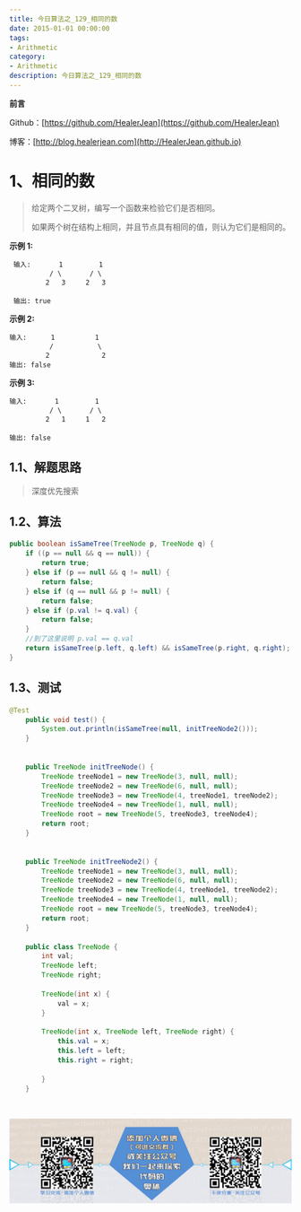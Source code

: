 ```yaml
---
title: 今日算法之_129_相同的数
date: 2015-01-01 00:00:00
tags: 
- Arithmetic
category: 
- Arithmetic
description: 今日算法之_129_相同的数
---
```


**前言**     

 Github：[https://github.com/HealerJean](https://github.com/HealerJean)         

 博客：[http://blog.healerjean.com](http://HealerJean.github.io)          



# 1、相同的数
> 给定两个二叉树，编写一个函数来检验它们是否相同。    
>
> 如果两个树在结构上相同，并且节点具有相同的值，则认为它们是相同的。

**示例 1:**

     输入:       1         1
              / \       / \
             2   3     2   3
             
     输出: true



**示例 2:**

    输入:      1          1
              /           \
             2             2   
    输出: false



**示例 3:**

    输入:       1         1
              / \       / \
             2   1     1   2
             
    输出: false



## 1.1、解题思路 

>  深度优先搜索



## 1.2、算法

```java
public boolean isSameTree(TreeNode p, TreeNode q) {
    if ((p == null && q == null)) {
        return true;
    } else if (p == null && q != null) {
        return false;
    } else if (q == null && p != null) {
        return false;
    } else if (p.val != q.val) {
        return false;
    }
    //到了这里说明 p.val == q.val
    return isSameTree(p.left, q.left) && isSameTree(p.right, q.right);
}
```




## 1.3、测试 

```java
@Test
    public void test() {
        System.out.println(isSameTree(null, initTreeNode2()));
    }


    public TreeNode initTreeNode() {
        TreeNode treeNode1 = new TreeNode(3, null, null);
        TreeNode treeNode2 = new TreeNode(6, null, null);
        TreeNode treeNode3 = new TreeNode(4, treeNode1, treeNode2);
        TreeNode treeNode4 = new TreeNode(1, null, null);
        TreeNode root = new TreeNode(5, treeNode3, treeNode4);
        return root;
    }


    public TreeNode initTreeNode2() {
        TreeNode treeNode1 = new TreeNode(3, null, null);
        TreeNode treeNode2 = new TreeNode(6, null, null);
        TreeNode treeNode3 = new TreeNode(4, treeNode1, treeNode2);
        TreeNode treeNode4 = new TreeNode(1, null, null);
        TreeNode root = new TreeNode(5, treeNode3, treeNode4);
        return root;
    }

    public class TreeNode {
        int val;
        TreeNode left;
        TreeNode right;

        TreeNode(int x) {
            val = x;
        }

        TreeNode(int x, TreeNode left, TreeNode right) {
            this.val = x;
            this.left = left;
            this.right = right;

        }
    }
```



​          

![ContactAuthor](https://raw.githubusercontent.com/HealerJean/HealerJean.github.io/master/assets/img/artical_bottom.jpg)



<link rel="stylesheet" href="https://unpkg.com/gitalk/dist/gitalk.css">

<script src="https://unpkg.com/gitalk@latest/dist/gitalk.min.js"></script> 
<div id="gitalk-container"></div>    
 <script type="text/javascript">
    var gitalk = new Gitalk({
		clientID: `1d164cd85549874d0e3a`,
		clientSecret: `527c3d223d1e6608953e835b547061037d140355`,
		repo: `HealerJean.github.io`,
		owner: 'HealerJean',
		admin: ['HealerJean'],
		id: 'Q0hkIgY76pRvE1iD',
    });
    gitalk.render('gitalk-container');
</script> 


